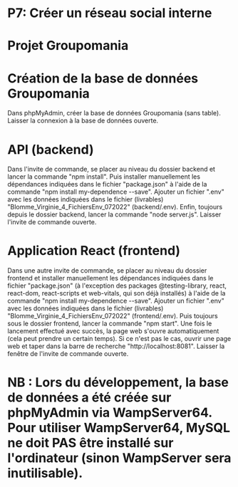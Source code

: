 # P7: Créer un réseau social interne
# Projet Groupomania
# Création de la base de données Groupomania
Dans phpMyAdmin, créer la base de données Groupomania (sans table). Laisser la connexion à la base de données ouverte.
# API (backend)
Dans l'invite de commande, se placer au niveau du dossier backend et lancer la commande "npm install".
Puis installer manuellement les dépendances indiquées dans le fichier "package.json" à l'aide de la commande "npm install my-dependence --save".
Ajouter un fichier ".env" avec les données indiquées dans le fichier (livrables) "Blomme_Virginie_4_FichiersEnv_072022" (backend/.env).
Enfin, toujours depuis le dossier backend, lancer la commande "node server.js". Laisser l'invite de commande ouverte.
# Application React (frontend)
Dans une autre invite de commande, se placer au niveau du dossier frontend et installer manuellement les dépendances indiquées dans le fichier "package.json" (à l'exception des packages @testing-library, react, react-dom, react-scripts et web-vitals, qui son déjà installés) à l'aide de la commande "npm install my-dependence --save".
Ajouter un fichier ".env" avec les données indiquées dans le fichier (livrables) "Blomme_Virginie_4_FichiersEnv_072022" (frontend/.env).
Puis toujours sous le dossier frontend, lancer la commande "npm start".
Une fois le lancement effectué avec succès, la page web s'ouvre automatiquement (cela peut prendre un certain temps).
Si ce n'est pas le cas, ouvrir une page web et taper dans la barre de recherche "http://localhost:8081".
Laisser la fenêtre de l'invite de commande ouverte.
# NB : Lors du développement, la base de données a été créée sur phpMyAdmin via WampServer64. Pour utiliser WampServer64, MySQL ne doit PAS être installé sur l'ordinateur (sinon WampServer sera inutilisable).
